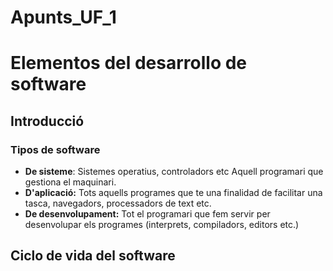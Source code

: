 # Apunts_UF_1
# Elementos del desarrollo de software
## Introducció
### Tipos de software
- **De sisteme**: Sistemes operatius, controladors etc Aquell programari que gestiona el maquinari. 
- **D'aplicació:** Tots aquells programes que te una finalidad de facilitar una tasca, navegadors, processadors de text etc.
- **De desenvolupament:** Tot el programari que fem servir per desenvolupar els programes (interprets, compiladors, editors etc.)

## Ciclo de vida del software

